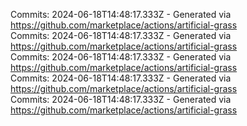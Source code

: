 Commits: 2024-06-18T14:48:17.333Z - Generated via https://github.com/marketplace/actions/artificial-grass
<br>
Commits: 2024-06-18T14:48:17.333Z - Generated via https://github.com/marketplace/actions/artificial-grass
<br>
Commits: 2024-06-18T14:48:17.333Z - Generated via https://github.com/marketplace/actions/artificial-grass
<br>
Commits: 2024-06-18T14:48:17.333Z - Generated via https://github.com/marketplace/actions/artificial-grass
<br>
Commits: 2024-06-18T14:48:17.333Z - Generated via https://github.com/marketplace/actions/artificial-grass
<br>
